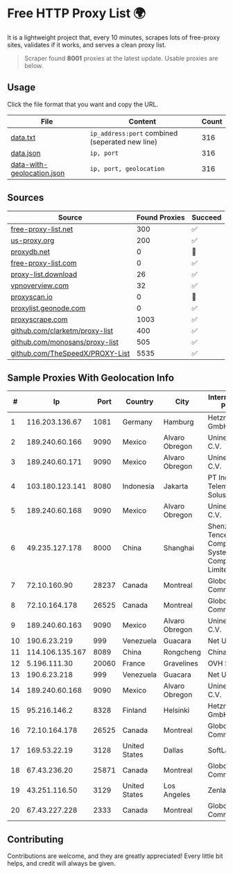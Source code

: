 
# Free HTTP Proxy List 🌍

It is a lightweight project that, every 10 minutes, scrapes lots of free-proxy sites, validates if it works, and serves a clean proxy list.


> Scraper found **8001** proxies at the latest update. Usable proxies are below.

## Usage

Click the file format that you want and copy the URL.


|File|Content|Count|
|----|-------|-----|
|[data.txt](https://raw.githubusercontent.com/themiralay/Proxy-List-World/master/data.txt)|`ip_address:port` combined (seperated new line)|316|
|[data.json](https://raw.githubusercontent.com/themiralay/Proxy-List-World/master/data.json)|`ip, port`|316|
|[data-with-geolocation.json](https://raw.githubusercontent.com/themiralay/Proxy-List-World/master/data-with-geolocation.json)|`ip, port, geolocation`|316|

## Sources

|Source|Found Proxies|Succeed|
|------|-------------|-------|
|[free-proxy-list.net](https://free-proxy-list.net)|300|✅|
|[us-proxy.org](https://www.us-proxy.org)|200|✅|
|[proxydb.net](http://proxydb.net)|0|🚫|
|[free-proxy-list.com](https://free-proxy-list.com/?page=&port=&type%5B%5D=http&type%5B%5D=https&up_time=0&search=Search)|0|✅|
|[proxy-list.download](https://www.proxy-list.download/HTTP)|26|✅|
|[vpnoverview.com](https://vpnoverview.com/privacy/anonymous-browsing/free-proxy-servers)|32|✅|
|[proxyscan.io](https://www.proxyscan.io)|0|🚫|
|[proxylist.geonode.com](https://proxylist.geonode.com/api/proxy-list?limit=300&page=1&sort_by=lastChecked&sort_type=desc&protocols=http,https)|0|✅|
|[proxyscrape.com](https://api.proxyscrape.com/v2/?request=displayproxies&protocol=http&timeout=10000&country=all&ssl=all&anonymity=all)|1003|✅|
|[github.com/clarketm/proxy-list](https://raw.githubusercontent.com/clarketm/proxy-list/master/proxy-list-raw.txt)|400|✅|
|[github.com/monosans/proxy-list](https://raw.githubusercontent.com/monosans/proxy-list/main/proxies/http.txt)|505|✅|
|[github.com/TheSpeedX/PROXY-List](https://raw.githubusercontent.com/TheSpeedX/PROXY-List/master/http.txt)|5535|✅|


## Sample Proxies With Geolocation Info

|#|Ip|Port|Country|City|Internet Service Provider|
|-|--|----|-------|----|-------------------------|
|1|116.203.136.67|1081|Germany|Hamburg|Hetzner Online GmbH|
|2|189.240.60.166|9090|Mexico|Alvaro Obregon|Uninet S.A. de C.V.|
|3|189.240.60.171|9090|Mexico|Alvaro Obregon|Uninet S.A. de C.V.|
|4|103.180.123.141|8080|Indonesia|Jakarta|PT Indo Telemedia Solusi|
|5|189.240.60.168|9090|Mexico|Alvaro Obregon|Uninet S.A. de C.V.|
|6|49.235.127.178|8000|China|Shanghai|Shenzhen Tencent Computer Systems Company Limited|
|7|72.10.160.90|28237|Canada|Montreal|GloboTech Communications|
|8|72.10.164.178|26525|Canada|Montreal|GloboTech Communications|
|9|189.240.60.163|9090|Mexico|Alvaro Obregon|Uninet S.A. de C.V.|
|10|190.6.23.219|999|Venezuela|Guacara|Net Uno|
|11|114.106.135.167|8089|China|Rongcheng|Chinanet|
|12|5.196.111.30|20060|France|Gravelines|OVH SAS|
|13|190.6.23.218|999|Venezuela|Guacara|Net Uno|
|14|189.240.60.168|9090|Mexico|Alvaro Obregon|Uninet S.A. de C.V.|
|15|95.216.146.2|8328|Finland|Helsinki|Hetzner Online GmbH|
|16|72.10.164.178|26525|Canada|Montreal|GloboTech Communications|
|17|169.53.22.19|3128|United States|Dallas|SoftLayer|
|18|67.43.236.20|25871|Canada|Montreal|GloboTech Communications|
|19|43.251.116.50|3129|United States|Los Angeles|Zenlayer Inc|
|20|67.43.227.228|2333|Canada|Montreal|GloboTech Communications|



## Contributing

Contributions are welcome, and they are greatly appreciated! Every
little bit helps, and credit will always be given.

